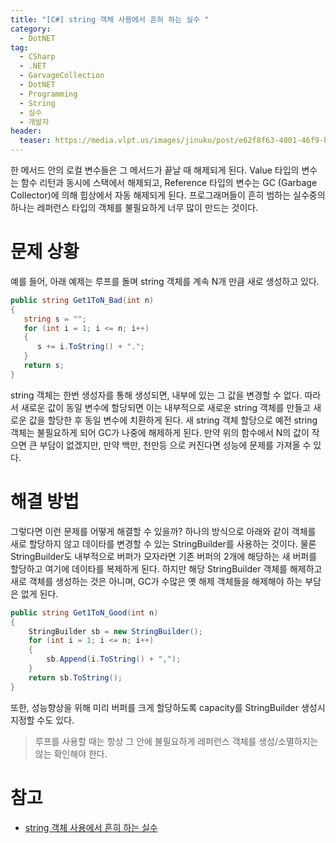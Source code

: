 ```yaml
---
title: "[C#] string 객체 사용에서 흔히 하는 실수 "
category:
  - DotNET
tag:
  - CSharp
  - .NET
  - GarvageCollection
  - DotNET
  - Programming
  - String
  - 실수
  - 개발자
header:
  teaser: https://media.vlpt.us/images/jinuku/post/e62f8f63-4001-46f9-b811-dc6f62f0828e/40cc3e52-745d-48b8-8a09-02c21efc36e5.png
---
```


한 메서드 안의 로컬 변수들은 그 메서드가 끝날 때 해제되게 된다. Value 타입의 변수는 함수 리턴과 동시에 스택에서 해제되고, Reference 타입의 변수는 GC (Garbage Collector)에 의해 힙상에서 자동 해제되게 된다. 프로그래머들이 흔히 범하는 실수중의 하나는 레퍼런스 타입의 객체를 불필요하게 너무 많이 만드는 것이다.

# 문제 상황

예를 들어, 아래 예제는 루프를 돌며 string 객체를 계속 N개 만큼 새로 생성하고 있다.

```csharp
public string Get1ToN_Bad(int n)
{
   string s = "";
   for (int i = 1; i <= n; i++)
   {
      s += i.ToString() + ".";
   }
   return s;
}
```

string 객체는 한번 생성자를 통해 생성되면, 내부에 있는 그 값을 변경할 수 없다. 따라서 새로운 값이 동일 변수에 할당되면 이는 내부적으로 새로운 string 객체를 만들고 새로운 값을 할당한 후 동일 변수에 치환하게 된다. 새 string 객체 할당으로 예전 string 객체는 불필요하게 되어 GC가 나중에 해제하게 된다. 만약 위의 함수에서 N의 값이 작으면 큰 부담이 없겠지만, 만약 백만, 천만등 으로 커진다면 성능에 문제를 가져올 수 있다.

# 해결 방법

그렇다면 이런 문제를 어떻게 해결할 수 있을까? 하나의 방식으로 아래와 같이 객체를 새로 할당하지 않고 데이타를 변경할 수 있는 StringBuilder를 사용하는 것이다. 물론 StringBuilder도 내부적으로 버퍼가 모자라면 기존 버퍼의 2개에 해당하는 새 버퍼를 할당하고 여기에 데이타를 복제하게 된다. 하지만 해당 StringBuilder 객체를 해제하고 새로 객체를 생성하는 것은 아니며, GC가 수많은 옛 해제 객체들을 해제해야 하는 부담은 없게 된다.

```csharp
public string Get1ToN_Good(int n)
{
    StringBuilder sb = new StringBuilder();
    for (int i = 1; i <= n; i++)
    {
        sb.Append(i.ToString() + ",");
    }
    return sb.ToString();
}
```

또한, 성능향상을 위해 미리 버퍼를 크게 할당하도록 capacity를 StringBuilder 생성시 지정할 수도 있다.

> 루프를 사용할 때는 항상 그 안에 불필요하게 레퍼런스 객체를 생성/소멸하지는 않는 확인해야 한다.

# 참고

* [string 객체 사용에서 흔히 하는 실수](https://www.csharpstudy.com/Mistake/Article/3)